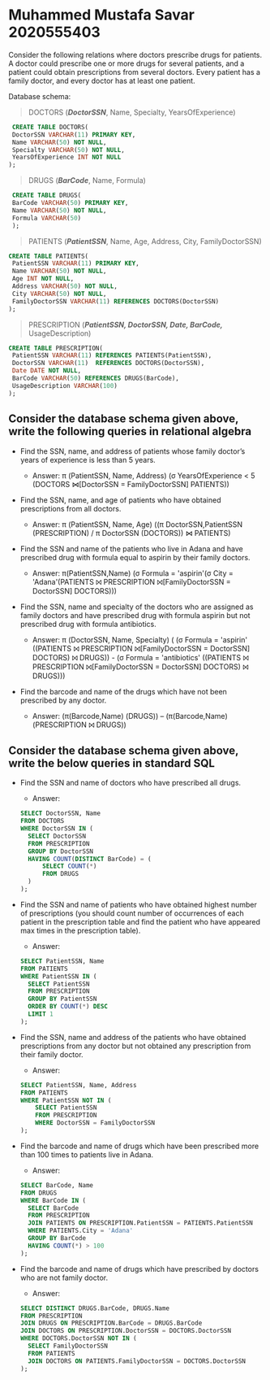 # Muhammed Mustafa Savar 2020555403

Consider the following relations where doctors prescribe drugs for patients. A doctor could
prescribe one or more drugs for several patients, and a patient could obtain prescriptions from
several doctors. Every patient has a family doctor, and every doctor has at least one patient.

Database schema:

> DOCTORS (***DoctorSSN***, Name, Specialty, YearsOfExperience)

``` sql
 CREATE TABLE DOCTORS(
 DoctorSSN VARCHAR(11) PRIMARY KEY,
 Name VARCHAR(50) NOT NULL,
 Specialty VARCHAR(50) NOT NULL,
 YearsOfExperience INT NOT NULL
);
```

> DRUGS (***BarCode***, Name, Formula)

```sql
 CREATE TABLE DRUGS(
 BarCode VARCHAR(50) PRIMARY KEY,
 Name VARCHAR(50) NOT NULL,
 Formula VARCHAR(50)
 );
```

> PATIENTS (***PatientSSN***, Name, Age, Address, City, FamilyDoctorSSN)

```sql
CREATE TABLE PATIENTS(
 PatientSSN VARCHAR(11) PRIMARY KEY,
 Name VARCHAR(50) NOT NULL,
 Age INT NOT NULL,
 Address VARCHAR(50) NOT NULL,
 City VARCHAR(50) NOT NULL,
 FamilyDoctorSSN VARCHAR(11) REFERENCES DOCTORS(DoctorSSN)
);
```

> PRESCRIPTION (***PatientSSN, DoctorSSN, Date, BarCode,*** UsageDescription)

```sql
CREATE TABLE PRESCRIPTION(
 PatientSSN VARCHAR(11) REFERENCES PATIENTS(PatientSSN),
 DoctorSSN VARCHAR(11)  REFERENCES DOCTORS(DoctorSSN),
 Date DATE NOT NULL,
 BarCode VARCHAR(50) REFERENCES DRUGS(BarCode),
 UsageDescription VARCHAR(100)
);
```

## Consider the database schema given above, write the following queries in relational algebra

- Find the SSN, name, and address of patients whose family doctor’s years of experience
is less than 5 years.
  - Answer: π (PatientSSN, Name, Address) (σ YearsOfExperience < 5 (DOCTORS ⋈[DoctorSSN = FamilyDoctorSSN] PATIENTS))

- Find the SSN, name, and age of patients who have obtained prescriptions from all
doctors.
  - Answer: π (PatientSSN, Name, Age) ((π DoctorSSN,PatientSSN (PRESCRIPTION) / π DoctorSSN (DOCTORS)) ⋈ PATIENTS)

- Find the SSN and name of the patients who live in Adana and have prescribed drug
with formula equal to aspirin by their family doctors.
  - Answer: π(PatientSSN,Name) (σ Formula = 'aspirin'(σ  City = 'Adana'(PATIENTS ⨝ PRESCRIPTION ⨝[FamilyDoctorSSN = DoctorSSN] DOCTORS)))

- Find the SSN, name and specialty of the doctors who are assigned as family doctors
and have prescribed drug with formula aspirin but not prescribed drug with formula
antibiotics.
  - Answer: π (DoctorSSN, Name, Specialty) ( (σ Formula = 'aspirin' ((PATIENTS ⨝ PRESCRIPTION ⨝[FamilyDoctorSSN = DoctorSSN] DOCTORS) ⨝ DRUGS)) - (σ Formula = 'antibiotics' ((PATIENTS ⨝ PRESCRIPTION ⨝[FamilyDoctorSSN = DoctorSSN] DOCTORS) ⨝ DRUGS)))

- Find the barcode and name of the drugs which have not been prescribed by any doctor.
  - Answer: (π(Barcode,Name) (DRUGS)) – (π(Barcode,Name)(PRESCRIPTION ⨝ DRUGS))

## Consider the database schema given above, write the below queries in standard SQL

- Find the SSN and name of doctors who have prescribed all drugs.
  - Answer:
  
  ```sql
  SELECT DoctorSSN, Name
  FROM DOCTORS
  WHERE DoctorSSN IN (
    SELECT DoctorSSN
    FROM PRESCRIPTION
    GROUP BY DoctorSSN
    HAVING COUNT(DISTINCT BarCode) = (
        SELECT COUNT(*)
        FROM DRUGS
    )
  );
  ```

- Find the SSN and name of patients who have obtained highest number of prescriptions
(you should count number of occurrences of each patient in the prescription table and
find the patient who have appeared max times in the prescription table).
  - Answer:
  
  ```sql
  SELECT PatientSSN, Name
  FROM PATIENTS
  WHERE PatientSSN IN (
    SELECT PatientSSN
    FROM PRESCRIPTION
    GROUP BY PatientSSN
    ORDER BY COUNT(*) DESC
    LIMIT 1
  );
  ```

- Find the SSN, name and address of the patients who have obtained prescriptions from
any doctor but not obtained any prescription from their family doctor.
  - Answer:
  
  ```sql
  SELECT PatientSSN, Name, Address
  FROM PATIENTS
  WHERE PatientSSN NOT IN (
      SELECT PatientSSN
      FROM PRESCRIPTION
      WHERE DoctorSSN = FamilyDoctorSSN
  );
  ```

- Find the barcode and name of drugs which have been prescribed more than 100 times
to patients live in Adana.
  - Answer:

  ```sql
  SELECT BarCode, Name
  FROM DRUGS
  WHERE BarCode IN (
    SELECT BarCode
    FROM PRESCRIPTION
    JOIN PATIENTS ON PRESCRIPTION.PatientSSN = PATIENTS.PatientSSN
    WHERE PATIENTS.City = 'Adana'
    GROUP BY BarCode
    HAVING COUNT(*) > 100
  );
  ```

- Find the barcode and name of drugs which have prescribed by doctors who are not
family doctor.
  - Answer:

  ```sql
  SELECT DISTINCT DRUGS.BarCode, DRUGS.Name
  FROM PRESCRIPTION
  JOIN DRUGS ON PRESCRIPTION.BarCode = DRUGS.BarCode
  JOIN DOCTORS ON PRESCRIPTION.DoctorSSN = DOCTORS.DoctorSSN
  WHERE DOCTORS.DoctorSSN NOT IN (
    SELECT FamilyDoctorSSN 
    FROM PATIENTS
    JOIN DOCTORS ON PATIENTS.FamilyDoctorSSN = DOCTORS.DoctorSSN
  );
  ```
